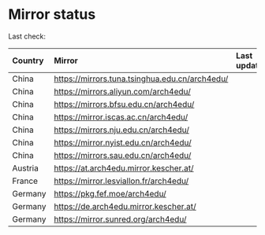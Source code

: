 <script src="./time.js"></script>
# Mirror status
Last check: <script type="text/javascript">localize(1698484522.9931126);</script>

|Country|Mirror|Last update|
|:------|:-----|:----------|
|China|https://mirrors.tuna.tsinghua.edu.cn/arch4edu/|<script type="text/javascript">localize(1698431590);</script>|
|China|https://mirrors.aliyun.com/arch4edu/|<script type="text/javascript">localize(1698474578);</script>|
|China|https://mirrors.bfsu.edu.cn/arch4edu/|<script type="text/javascript">localize(1698431590);</script>|
|China|https://mirror.iscas.ac.cn/arch4edu/|<script type="text/javascript">localize(1698431590);</script>|
|China|https://mirrors.nju.edu.cn/arch4edu/|<script type="text/javascript">localize(1698431590);</script>|
|China|https://mirror.nyist.edu.cn/arch4edu/|<script type="text/javascript">localize(1698431590);</script>|
|China|https://mirrors.sau.edu.cn/arch4edu/|<script type="text/javascript">localize(1698474578);</script>|
|Austria|https://at.arch4edu.mirror.kescher.at/|<script type="text/javascript">localize(1698474578);</script>|
|France|https://mirror.lesviallon.fr/arch4edu/|<script type="text/javascript">localize(1698474578);</script>|
|Germany|https://pkg.fef.moe/arch4edu/|<script type="text/javascript">localize(1698474578);</script>|
|Germany|https://de.arch4edu.mirror.kescher.at/|<script type="text/javascript">localize(1698474578);</script>|
|Germany|https://mirror.sunred.org/arch4edu/|<script type="text/javascript">localize(1698474578);</script>|

<script src="./tablefilter/tablefilter.js"></script>
<script src="./table.js"></script>